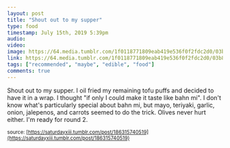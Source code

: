 ```yaml
---
layout: post
title: "Shout out to my supper"
type: food
timestamp: July 15th, 2019 5:39pm
audio: 
video: 
image: https://64.media.tumblr.com/1f0118771809eab419e536f0f2fdc2d0/03b803714297789b-19/s640x960/d5b93d16ccaf8066572638c654dba94abc0b29e8.jpg
link: https://64.media.tumblr.com/1f0118771809eab419e536f0f2fdc2d0/03b803714297789b-19/s640x960/d5b93d16ccaf8066572638c654dba94abc0b29e8.jpg
tags: ["recommended", "maybe", "edible", "food"]
comments: true
---
```

Shout out to my supper.  I oil fried my remaining tofu puffs and decided to have it in a wrap.  I thought "if only I could make it taste like bahn mi".  I don't know what's particularly special about bahn mi, but mayo, teriyaki, garlic, onion, jalepenos, and carrots seemed to do the trick.  Olives never hurt either.  I'm ready for round 2.

<small>source: [https://saturdayxiii.tumblr.com/post/186315740519](https://saturdayxiii.tumblr.com/post/186315740519)</small>